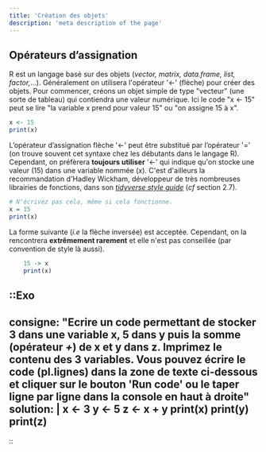 ```yaml
---
title: 'Création des objets'
description: 'meta description of the page'
---
```


## Opérateurs d’assignation

R est un langage basé sur des objets (*vector, matrix, data.frame, list, factor,*...). Généralement on utilisera l'opérateur '<-' (flèche) pour créer des objets. Pour commencer, créons un objet simple de type "vecteur" (une sorte de tableau) qui contiendra une valeur numérique. Ici le code "x <- 15" peut se lire "la variable x prend pour valeur 15" ou "on assigne 15 à x".

```r
x <- 15
print(x)
```

L’opérateur d’assignation flèche '<-' peut être substitué par l’opérateur '=' (on trouve souvent cet syntaxe chez les débutants dans le langage R). Cependant, on préfèrera **toujours utiliser** '<-' qui indique qu'on stocke une valeur ($15$) dans une variable nommée $(x)$. C'est d'ailleurs la recommandation d'Hadley Wickham, développeur de très nombreuses librairies de fonctions, dans son [*tidyverse style guide*](https://style.tidyverse.org/) (*cf* section 2.7).

```r
# N'écrivez pas cela, même si cela fonctionne.
x = 15
print(x)
```

La forme suivante (*i.e* la flèche inversée) est acceptée. Cependant, on la rencontrera **extrêmement rarement** et elle n'est pas conseillée (par convention de style là aussi).

```r
    15 -> x
    print(x)
```

::Exo
---
consigne: "Ecrire un code permettant de stocker 3 dans une variable x, 5 dans y puis la somme (opérateur *+*) de x et y dans z. Imprimez le contenu des 3 variables. Vous pouvez écrire le code (pl.lignes) dans la zone de texte ci-dessous et cliquer sur le bouton 'Run code' ou le taper ligne par ligne dans la console en haut à droite"
solution: |
    x <- 3
    y <- 5
    z <- x + y
    print(x)
    print(y)
    print(z)
---
::
